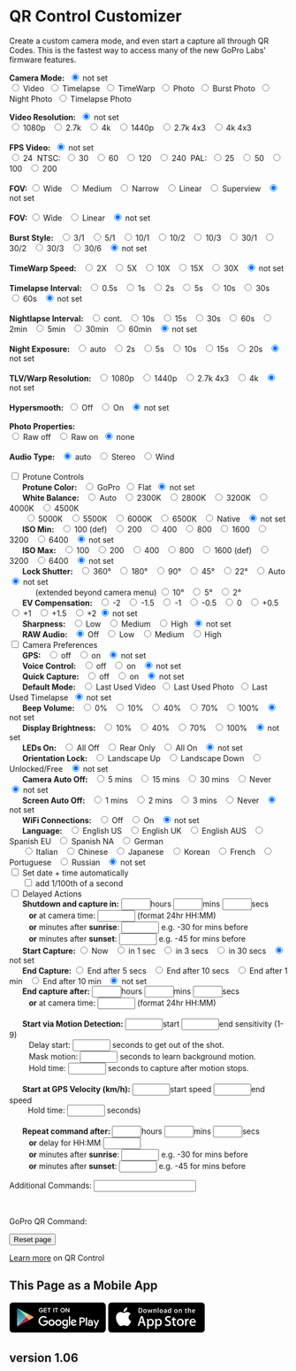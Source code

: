 <script src="../../jquery.min.js"></script>
<script src="../../qrcodeborder.js"></script>
<style>
        #qrcode{
            width: 100%;
        }
        div{
            width: 100%;
            display: inline-block;
        }
</style>

# QR Control Customizer

Create a custom camera mode, and even start a capture all through QR Codes. This is the fastest way to access many of the new GoPro Labs' firmware features.

<b>Camera Mode:</b>&nbsp;&nbsp;<input type="radio" id="m8" name="mode" value="" checked> <label for="m8">not set</label><br>
  <input type="radio" id="m1" name="mode" value="mV"> <label  for="m1">Video</label>&nbsp;
  <input type="radio" id="m2" name="mode" value="mT"> <label  for="m2">Timelapse</label>&nbsp;
  <input type="radio" id="m3" name="mode" value="mTW"> <label for="m3">TimeWarp</label>&nbsp;
  <input type="radio" id="m4" name="mode" value="mP"> <label  for="m4">Photo</label>&nbsp;
  <input type="radio" id="m5" name="mode" value="mPB"> <label for="m5">Burst Photo</label>&nbsp;
  <input type="radio" id="m6" name="mode" value="mPN"> <label for="m6">Night Photo</label>&nbsp;
  <input type="radio" id="m7" name="mode" value="mTP"> <label for="m7">Timelapse Photo</label><br>

<div id="settingsRES">
<b>Video Resolution:</b>&nbsp;&nbsp;<input type="radio" id="r7" name="res" value="" checked> <label for="r7">not set</label><br>
  <input type="radio" id="r1" name="res" value="r1080"> <label for="r1">1080p </label>&nbsp;
  <input type="radio" id="r2" name="res" value="r27"  > <label for="r2">2.7k  </label>&nbsp;
  <input type="radio" id="r3" name="res" value="r4"   > <label for="r3">4k </label>&nbsp;
  <input type="radio" id="r4" name="res" value="r1440"> <label for="r4">1440p </label>&nbsp;
  <input type="radio" id="r5" name="res" value="r27T" > <label for="r5">2.7k 4x3 </label>&nbsp;
  <input type="radio" id="r6" name="res" value="r4T"  > <label for="r6">4k 4x3 </label><br><br>
</div>

<div id="settingsFPS">
<b>FPS Video:</b>&nbsp;&nbsp;<input type="radio" id="p10" name="fps" value="" checked> <label for="p10">not set</label><br>
  <input type="radio" id="p1" name="fps" value="p24" > <label for="p1">24 </label>&nbsp;NTSC:&nbsp;
  <input type="radio" id="p2" name="fps" value="p30" > <label for="p2">30 </label>&nbsp;
  <input type="radio" id="p3" name="fps" value="p60" > <label for="p3">60 </label>&nbsp;
  <input type="radio" id="p4" name="fps" value="p120"> <label for="p4">120 </label>&nbsp;
  <input type="radio" id="p5" name="fps" value="p240"> <label for="p5">240 </label>&nbsp;PAL:&nbsp;
  <input type="radio" id="p6" name="fps" value="p25"> <label for="p6">25 </label>&nbsp;
  <input type="radio" id="p7" name="fps" value="p50"> <label for="p7">50 </label>&nbsp;
  <input type="radio" id="p8" name="fps" value="p100"> <label for="p8">100 </label>&nbsp;
  <input type="radio" id="p9" name="fps" value="p200"> <label for="p9">200 </label>&nbsp;<br><br>
</div>

<div id="settingsFOV">
<b>FOV:</b>
  <input type="radio" id="f1" name="fov" value="fW"> <label for="f1">Wide </label>&nbsp;
  <input type="radio" id="f2" name="fov" value="fM"> <label for="f2">Medium </label>&nbsp;
  <input type="radio" id="f3" name="fov" value="fN"> <label for="f3">Narrow </label>&nbsp;
  <input type="radio" id="f4" name="fov" value="fL"> <label for="f4">Linear </label>&nbsp;
  <input type="radio" id="f5" name="fov" value="fS"> <label for="f5">Superview </label>&nbsp;
  <input type="radio" id="f6" name="fov" value="" checked> <label for="f6">not set</label><br><br>
 </div>
 
 
<div id="settingsTLVFOV">
<b>FOV:</b>
  <input type="radio" id="tlvf1" name="tlvfov" value="fW"> <label for="tlvf1">Wide </label>&nbsp;
  <input type="radio" id="tlvf2" name="tlvfov" value="fL"> <label for="tlvf2">Linear </label>&nbsp;
  <input type="radio" id="tlvf3" name="tlvfov" value="" checked> <label for="tlvf3">not set</label><br><br>
 </div>

<div id="settingsBurst">
<b>Burst Style:</b>&nbsp;&nbsp;
  <input type="radio" id="b1" name="burst" value="b3N1"> <label  for="b1">3/1 </label>&nbsp;
  <input type="radio" id="b2" name="burst" value="b5N1"> <label  for="b2">5/1 </label>&nbsp;
  <input type="radio" id="b3" name="burst" value="b10N1"> <label for="b3">10/1 </label>&nbsp;
  <input type="radio" id="b4" name="burst" value="b10N2"> <label for="b4">10/2 </label>&nbsp;
  <input type="radio" id="b5" name="burst" value="b10N3"> <label for="b5">10/3 </label>&nbsp;
  <input type="radio" id="b6" name="burst" value="b30N1"> <label for="b6">30/1 </label>&nbsp;
  <input type="radio" id="b7" name="burst" value="b30N2"> <label for="b7">30/2 </label>&nbsp;
  <input type="radio" id="b8" name="burst" value="b30N3"> <label for="b8">30/3 </label>&nbsp;
  <input type="radio" id="b9" name="burst" value="b30N6"> <label for="b9">30/6 </label>&nbsp;
  <input type="radio" id="b10" name="burst" value="" checked> <label for="b10">not set</label><br><br>
</div>

<div id="settingsTimewarp">
<b>TimeWarp Speed:</b>&nbsp;&nbsp;
  <input type="radio" id="fpswarp1"    name="fpswarp" value="p15"> <label for="fpswarp1">2X </label>&nbsp;
  <input type="radio" id="fpswarp2"    name="fpswarp" value="p6"> <label for="fpswarp2">5X </label>&nbsp;
  <input type="radio" id="fpswarp3"    name="fpswarp" value="p3"> <label for="fpswarp3">10X </label>&nbsp;
  <input type="radio" id="fpswarp4"    name="fpswarp" value="p2"> <label for="fpswarp4">15X </label>&nbsp;
  <input type="radio" id="fpswarp5"    name="fpswarp" value="p1"> <label for="fpswarp5">30X </label>&nbsp;
  <input type="radio" id="fpswarp6"    name="fpswarp" value="" checked> <label for="fpswarp6">not set</label><br><br>
</div>
 
 
<div id="settingsTimelapse">
<b>Timelapse Interval:</b>&nbsp;&nbsp;
  <input type="radio" id="fpslapse1"    name="fpslapse" value="p2"> <label for="fpslapse1">0.5s </label>&nbsp;
  <input type="radio" id="fpslapse2"    name="fpslapse" value="p1"> <label for="fpslapse2">1s </label>&nbsp;
  <input type="radio" id="fpslapse3"   name="fpslapse" value="p.2"> <label for="fpslapse3">2s </label>&nbsp;
  <input type="radio" id="fpslapse4"   name="fpslapse" value="p.5"> <label for="fpslapse4">5s </label>&nbsp;
  <input type="radio" id="fpslapse5"  name="fpslapse" value="p.10"> <label for="fpslapse5">10s </label>&nbsp;
  <input type="radio" id="fpslapse6"  name="fpslapse" value="p.30"> <label for="fpslapse6">30s </label>&nbsp;
  <input type="radio" id="fpslapse7" name="fpslapse" value="p.60"> <label for="fpslapse7">60s </label>&nbsp;
  <input type="radio" id="fpslapse8" name="fpslapse" value="" checked> <label for="fpslapse8">not set</label><br><br>
</div>
 
 
<div id="settingsNightlapse">
<b>Nightlapse Interval:</b>&nbsp;&nbsp;
  <input type="radio" id="fpsnight1" name="fpsnight" value="p"     > <label for="fpsnight1">cont. </label>&nbsp;
  <input type="radio" id="fpsnight2" name="fpsnight" value="p.10"  > <label for="fpsnight2">10s </label>&nbsp;
  <input type="radio" id="fpsnight3" name="fpsnight" value="p.15"  > <label for="fpsnight3">15s </label>&nbsp;
  <input type="radio" id="fpsnight4" name="fpsnight" value="p.30"  > <label for="fpsnight4">30s </label>&nbsp;
  <input type="radio" id="fpsnight5" name="fpsnight" value="p.60"  > <label for="fpsnight5">60s </label>&nbsp;
  <input type="radio" id="fpsnight6" name="fpsnight" value="p.120" > <label for="fpsnight6">2min </label>&nbsp;
  <input type="radio" id="fpsnight7" name="fpsnight" value="p.300" > <label for="fpsnight7">5min </label>&nbsp;
  <input type="radio" id="fpsnight8" name="fpsnight" value="p.1800"> <label for="fpsnight8">30min </label>&nbsp;
  <input type="radio" id="fpsnight9" name="fpsnight" value="p.3600"> <label for="fpsnight9">60min </label>&nbsp;
  <input type="radio" id="fpsnight10" name="fpsnight" value="" checked> <label for="fpsnight10">not set</label><br><br>
</div>

<div id="settingsNightexposure">
<b>Night Exposure:</b>&nbsp;&nbsp;
  <input type="radio" id="nightexp1" name="nightexp" value="eA" > <label for="nightexp1">auto </label>&nbsp;
  <input type="radio" id="nightexp2" name="nightexp" value="e2" > <label for="nightexp2">2s </label>&nbsp;
  <input type="radio" id="nightexp3" name="nightexp" value="e5" > <label for="nightexp3">5s </label>&nbsp;
  <input type="radio" id="nightexp4" name="nightexp" value="e10"> <label for="nightexp4">10s </label>&nbsp;
  <input type="radio" id="nightexp5" name="nightexp" value="e15"> <label for="nightexp5">15s </label>&nbsp;
  <input type="radio" id="nightexp6" name="nightexp" value="e20"> <label for="nightexp6">20s </label>&nbsp;
  <input type="radio" id="nightexp7" name="nightexp" value="" checked> <label for="nightexp7"> not set</label><br><br>
</div>

<div id="settingsRESTLV">
<b>TLV/Warp Resolution:</b>&nbsp;&nbsp;
  <input type="radio" id="rt1" name="restlv" value="r1080"> <label for="rt1">1080p </label>&nbsp;
  <input type="radio" id="rt2" name="restlv" value="r1440"> <label for="rt2">1440p </label>&nbsp;
  <input type="radio" id="rt3" name="restlv" value="r27T" > <label for="rt3">2.7k 4x3 </label>&nbsp;
  <input type="radio" id="rt4" name="restlv" value="r4"   > <label for="rt4">4k </label>&nbsp;
  <input type="radio" id="rt5" name="restlv" value="" checked> <label for="rt5">not set</label><br><br>
 </div>
 
<div id="settingsVideo">
<b>Hypersmooth:</b>&nbsp;&nbsp;<input type="radio" id="eis1" name="eis" value="e0"> <label for="eis1">Off</label>&nbsp;&nbsp;&nbsp;<input type="radio" id="eis2" name="eis" value="e1"> <label for="eis2">On</label>&nbsp;&nbsp;&nbsp;<input type="radio" id="eis3" name="eis" value="" checked> <label for="eis3">not set</label><br><br>
</div>

<div id="settingsPhotoRAW">
<b>Photo Properties:</b><br>
  <input type="radio" id="raw1" name="raw" value="rW"> <label for="raw1">Raw off </label>&nbsp;
  <input type="radio" id="raw2" name="raw" value="r"> <label for="raw2">Raw on</label>&nbsp;
  <input type="radio" id="raw3" name="raw" value="" checked> <label for="raw3"> none</label><br><br>
</div>

<div id="settingsAUDT">
<b>Audio Type:</b>&nbsp;&nbsp;
  <input type="radio" id="audt1" name="audt" value="" checked> <label for="audt1">auto </label>&nbsp;
  <input type="radio" id="audt2" name="audt" value="aS"> <label for="audt2">Stereo </label>&nbsp;
  <input type="radio" id="audt3" name="audt" value="aW"> <label for="audt3">Wind</label><br><br>
</div> 

<div id="settingsPT">
<input type="checkbox" id="pt" value="t"> <label for="pt">Protune Controls</label><br>
</div>
<div id="ptCOLOR">&nbsp;&nbsp;&nbsp;&nbsp;&nbsp;&nbsp;<b>Protune Color:</b>&nbsp;&nbsp;
  <input type="radio" id="ptc1" name="ptc" value="cG"> <label for="ptc1">GoPro</label>&nbsp;
  <input type="radio" id="ptc2" name="ptc" value="cF"> <label for="ptc2">Flat</label>&nbsp;
  <input type="radio" id="ptc3" name="ptc" value="" checked> <label for="ptc3">not set</label>
</div>
<div id="ptWBAL">&nbsp;&nbsp;&nbsp;&nbsp;&nbsp;&nbsp;<b>White Balance:</b>&nbsp;&nbsp;
  <input type="radio" id="wb1" name="wb" value="wA" checked> <label for="wb1">Auto </label>&nbsp;
  <input type="radio" id="wb2" name="wb" value="w23" > <label for="wb2">2300K </label>&nbsp;
  <input type="radio" id="wb3" name="wb" value="w28" > <label for="wb3">2800K </label>&nbsp;
  <input type="radio" id="wb4" name="wb" value="w32" > <label for="wb4">3200K </label>&nbsp;
  <input type="radio" id="wb5" name="wb" value="w40" > <label for="wb5">4000K </label>&nbsp;
  <input type="radio" id="wb6" name="wb" value="w45" > <label for="wb6">4500K </label>&nbsp;<br>&nbsp;&nbsp;&nbsp;&nbsp;&nbsp;&nbsp;
  <input type="radio" id="wb7" name="wb" value="w50" > <label for="wb7">5000K </label>&nbsp;
  <input type="radio" id="wb8" name="wb" value="w55" > <label for="wb8">5500K </label>&nbsp;
  <input type="radio" id="wb9" name="wb" value="w60"> <label for="wb9">6000K </label>&nbsp;
  <input type="radio" id="wb10" name="wb" value="w65"> <label for="wb10">6500K </label>&nbsp;
  <input type="radio" id="wb11" name="wb" value="wN" > <label for="wb11">Native </label>&nbsp;
  <input type="radio" id="wb12" name="wb" value="" checked> <label for="wb12">not set</label>
 </div>
<div id="ptIMIN">&nbsp;&nbsp;&nbsp;&nbsp;&nbsp;&nbsp;<b>ISO Min:</b>&nbsp;&nbsp;
  <input type="radio" id="isomin1" name="isomin" value="M1" > <label for="isomin1">100 (def) </label>&nbsp;
  <input type="radio" id="isomin2" name="isomin" value="M2" > <label for="isomin2">200 </label>&nbsp;
  <input type="radio" id="isomin3" name="isomin" value="M4" > <label for="isomin3">400 </label>&nbsp;
  <input type="radio" id="isomin4" name="isomin" value="M8" > <label for="isomin4">800 </label>&nbsp;
  <input type="radio" id="isomin5" name="isomin" value="M16"> <label for="isomin5">1600 </label>&nbsp;
  <input type="radio" id="isomin6" name="isomin" value="M32"> <label for="isomin6">3200 </label>&nbsp;
  <input type="radio" id="isomin7" name="isomin" value="M64"> <label for="isomin7">6400 </label>&nbsp;
  <input type="radio" id="isomin8" name="isomin" value="M1" checked> <label for="isomin7">not set</label>
 </div>
<div id="ptISO">&nbsp;&nbsp;&nbsp;&nbsp;&nbsp;&nbsp;<b>ISO Max:</b>&nbsp;&nbsp;
  <input type="radio" id="iso1" name="iso" value="i1" > <label for="iso1">100 </label>&nbsp;
  <input type="radio" id="iso2" name="iso" value="i2" > <label for="iso2">200 </label>&nbsp;
  <input type="radio" id="iso3" name="iso" value="i4" > <label for="iso3">400 </label>&nbsp;
  <input type="radio" id="iso4" name="iso" value="i8" > <label for="iso4">800 </label>&nbsp;
  <input type="radio" id="iso5" name="iso" value="i16"> <label for="iso5">1600 (def) </label>&nbsp;
  <input type="radio" id="iso6" name="iso" value="i32"> <label for="iso6">3200 </label>&nbsp;
  <input type="radio" id="iso7" name="iso" value="i64"> <label for="iso7">6400 </label>&nbsp;
  <input type="radio" id="iso8" name="iso" value="i16" checked> <label for="iso8">not set</label>
 </div>
<div id="ptSHUT">&nbsp;&nbsp;&nbsp;&nbsp;&nbsp;&nbsp;<b>Lock Shutter:</b>&nbsp;&nbsp;
  <input type="radio" id="shut1" name="shut" value="S360"> <label for="shut1">360&deg; </label>&nbsp;
  <input type="radio" id="shut2" name="shut" value="S180"> <label for="shut2">180&deg; </label>&nbsp;
  <input type="radio" id="shut3" name="shut" value="S90" > <label for="shut3">90&deg; </label>&nbsp;
  <input type="radio" id="shut4" name="shut" value="S45" > <label for="shut4">45&deg; </label>&nbsp;
  <input type="radio" id="shut5" name="shut" value="S22" > <label for="shut5">22&deg; </label>&nbsp;
  <input type="radio" id="shut6" name="shut" value="S0"  > <label for="shut6">Auto</label>
  <input type="radio" id="shut7" name="shut" value="" checked> <label for="shut7">not set</label><br>&nbsp;&nbsp;&nbsp;&nbsp;&nbsp;&nbsp;&nbsp;&nbsp;&nbsp;&nbsp;&nbsp;&nbsp;(extended beyond camera menu)
  <input type="radio" id="shut8" name="shut" value="S10" > <label for="shut8">10&deg; </label>&nbsp;
  <input type="radio" id="shut9" name="shut" value="S5" > <label for="shut9">5&deg; </label>&nbsp;
  <input type="radio" id="shut10" name="shut" value="S2" > <label for="shut10">2&deg; </label>&nbsp;
</div>
<div id="ptEV">&nbsp;&nbsp;&nbsp;&nbsp;&nbsp;&nbsp;<b>EV Compensation:</b>&nbsp;&nbsp;
  <input type="radio" id="ev1" name="ev" value="x-2"  > <label for="ev1">-2 </label>&nbsp;
  <input type="radio" id="ev2" name="ev" value="x-1.5"> <label for="ev2">-1.5 </label>&nbsp;
  <input type="radio" id="ev3" name="ev" value="x-1"  > <label for="ev3">-1 </label>&nbsp;
  <input type="radio" id="ev4" name="ev" value="x-.5" > <label for="ev4">-0.5 </label>&nbsp;
  <input type="radio" id="ev5" name="ev" value="x0"   > <label for="ev5">0 </label>&nbsp;
  <input type="radio" id="ev6" name="ev" value="x.5"  > <label for="ev6">+0.5 </label>&nbsp;
  <input type="radio" id="ev7" name="ev" value="x1"   > <label for="ev7">+1 </label>&nbsp;
  <input type="radio" id="ev8" name="ev" value="x1.5" > <label for="ev8">+1.5 </label>&nbsp;
  <input type="radio" id="ev9" name="ev" value="x2"   > <label for="ev9">+2</label>
  <input type="radio" id="ev10" name="ev" value="" checked> <label for="ev10">not set</label>
</div>
<div id="ptSHARP">&nbsp;&nbsp;&nbsp;&nbsp;&nbsp;&nbsp;<b>Sharpness:</b>&nbsp;&nbsp;
  <input type="radio" id="sharp1" name="sharp" value="sL"> <label for="sharp1">Low </label>&nbsp;
  <input type="radio" id="sharp2" name="sharp" value="sM"> <label for="sharp2">Medium </label>&nbsp;
  <input type="radio" id="sharp3" name="sharp" value="sH"> <label for="sharp3">High</label>&nbsp;
  <input type="radio" id="sharp4" name="sharp" value="" checked> <label for="sharp4">not set</label>
</div>
<div id="ptAUD">&nbsp;&nbsp;&nbsp;&nbsp;&nbsp;&nbsp;<b>RAW Audio:</b>&nbsp;&nbsp;
  <input type="radio" id="aud1" name="aud" value="" checked> <label for="aud1">Off </label>&nbsp;
  <input type="radio" id="aud2" name="aud" value="aL"> <label for="aud2">Low </label>&nbsp;
  <input type="radio" id="aud3" name="aud" value="aM"> <label for="aud3">Medium </label>&nbsp;
  <input type="radio" id="aud4" name="aud" value="aH"> <label for="aud4">High</label><br>
</div>

<div id="cameraOptions">
<input type="checkbox" id="options" value=""> <label for="options">Camera Preferences</label><br>
</div>

<div id="opGPS">&nbsp;&nbsp;&nbsp;&nbsp;&nbsp;&nbsp;<b>GPS:</b>&nbsp;&nbsp;
  <input type="radio" id="gps1" name="gps" value="g0"> <label for="gps1">off </label>&nbsp;
  <input type="radio" id="gps2" name="gps" value="g1"> <label for="gps2">on </label>&nbsp;
  <input type="radio" id="gps3" name="gps" value="" checked> <label for="gps3">not set </label>
</div>
<div id="opVC">&nbsp;&nbsp;&nbsp;&nbsp;&nbsp;&nbsp;<b>Voice Control:</b>&nbsp;&nbsp; 
  <input type="radio" id="vc1" name="vc" value="v0"> <label for="vc1">off </label>&nbsp;
  <input type="radio" id="vc2" name="vc" value="v1"> <label for="vc2">on </label>&nbsp;
  <input type="radio" id="vc3" name="vc" value="" checked> <label for="vc3">not set</label>
 </div>
<div id="opQC">&nbsp;&nbsp;&nbsp;&nbsp;&nbsp;&nbsp;<b>Quick Capture:</b>&nbsp;&nbsp;  
  <input type="radio" id="qc1" name="qc" value="q0"> <label for="qc1">off </label>&nbsp;
  <input type="radio" id="qc2" name="qc" value="q1"> <label for="qc2">on </label>&nbsp;
  <input type="radio" id="qc3" name="qc" value="" checked> <label for="qc3">not set </label>
  </div>
<div id="opDM">&nbsp;&nbsp;&nbsp;&nbsp;&nbsp;&nbsp;<b>Default Mode:</b>&nbsp;&nbsp;
  <input type="radio" id="dm1" name="dm" value="dV">  <label for="dm1">Last Used Video</label>&nbsp;
  <input type="radio" id="dm2" name="dm" value="dP">  <label for="dm2">Last Used Photo</label>&nbsp;
  <input type="radio" id="dm3" name="dm" value="dT">  <label for="dm3">Last Used Timelapse</label>&nbsp;
  <input type="radio" id="dm4" name="dm" value="" checked> <label for="dm4">not set</label>
</div>
<div id="opBV">&nbsp;&nbsp;&nbsp;&nbsp;&nbsp;&nbsp;<b>Beep Volume:</b>&nbsp;&nbsp; 
  <input type="radio" id="bv1" name="bv" value="V0"> <label for="bv1">0% </label>&nbsp;
  <input type="radio" id="bv2" name="bv" value="V1"> <label for="bv2">10% </label>&nbsp;
  <input type="radio" id="bv3" name="bv" value="V4"> <label for="bv3">40% </label>&nbsp;
  <input type="radio" id="bv4" name="bv" value="V7"> <label for="bv4">70% </label>&nbsp;
  <input type="radio" id="bv5" name="bv" value="V9"> <label for="bv5">100% </label>&nbsp;
  <input type="radio" id="bv6" name="bv" value="" checked> <label for="bv6">not set</label>
  </div>
  
<div id="opDB">&nbsp;&nbsp;&nbsp;&nbsp;&nbsp;&nbsp;<b>Display Brightness:</b>&nbsp;&nbsp;
  <input type="radio" id="db1" name="db" value="B1"> <label for="db1">10% </label>&nbsp;
  <input type="radio" id="db2" name="db" value="B4"> <label for="db2">40% </label>&nbsp;
  <input type="radio" id="db3" name="db" value="B7"> <label for="db3">70% </label>&nbsp;
  <input type="radio" id="db4" name="db" value="B9"> <label for="db4">100% </label>&nbsp;
  <input type="radio" id="db5" name="db" value="" checked> <label for="db5">not set</label>
  </div>
<div id="opLO">&nbsp;&nbsp;&nbsp;&nbsp;&nbsp;&nbsp;<b>LEDs On:</b>&nbsp;&nbsp;
  <input type="radio" id="lo1" name="lo" value="D0"> <label for="lo1">All Off </label>&nbsp;
  <input type="radio" id="lo2" name="lo" value="D2"> <label for="lo2">Rear Only </label>&nbsp;
  <input type="radio" id="lo3" name="lo" value="D4"> <label for="lo3">All On </label>&nbsp;
  <input type="radio" id="lo4" name="lo" value="" checked> <label for="lo4">not set</label>
  </div>
<div id="opOR">&nbsp;&nbsp;&nbsp;&nbsp;&nbsp;&nbsp;<b>Orientation Lock:</b>&nbsp;&nbsp; 
  <input type="radio" id="or1" name="or" value="R1"> <label for="or1">Landscape Up </label>&nbsp;
  <input type="radio" id="or2" name="or" value="R2"> <label for="or2">Landscape Down </label>&nbsp;
  <input type="radio" id="or3" name="or" value="R0"> <label for="or3">Unlocked/Free </label>&nbsp;
  <input type="radio" id="or4" name="or" value="" checked> <label for="or4">not set</label>
  </div>
<div id="opAO">&nbsp;&nbsp;&nbsp;&nbsp;&nbsp;&nbsp;<b>Camera Auto Off:</b>&nbsp;&nbsp; 
  <input type="radio" id="ao1" name="ao" value="C5"> <label for="ao1">5 mins </label>&nbsp;
  <input type="radio" id="ao2" name="ao" value="C15"> <label for="ao2">15 mins </label>&nbsp;
  <input type="radio" id="ao3" name="ao" value="C30"> <label for="ao3">30 mins </label>&nbsp;
  <input type="radio" id="ao4" name="ao" value="C"> <label for="ao4">Never </label>&nbsp;
  <input type="radio" id="ao5" name="ao" value="" checked> <label for="ao5">not set</label>
  </div>
<div id="opSO">&nbsp;&nbsp;&nbsp;&nbsp;&nbsp;&nbsp;<b>Screen Auto Off:</b>&nbsp;&nbsp;
  <input type="radio" id="so1" name="so" value="S1"> <label for="so1">1 mins </label>&nbsp;
  <input type="radio" id="so2" name="so" value="S2"> <label for="so2">2 mins </label>&nbsp;
  <input type="radio" id="so3" name="so" value="S3"> <label for="so3">3 mins </label>&nbsp;
  <input type="radio" id="so4" name="so" value="S"> <label for="so4">Never </label>&nbsp;
  <input type="radio" id="so5" name="so" value="" checked> <label for="so5">not set</label>
  </div>
<div id="opWC">&nbsp;&nbsp;&nbsp;&nbsp;&nbsp;&nbsp;<b>WiFi Connections:</b>&nbsp;&nbsp; 
  <input type="radio" id="wc1" name="wc" value="W0"> <label for="wc1">Off </label>&nbsp;
  <input type="radio" id="wc2" name="wc" value="W1"> <label for="wc2">On </label>&nbsp;
  <input type="radio" id="wc3" name="wc" value="" checked> <label for="wc3">not set</label>
  </div>
<div id="opLN">&nbsp;&nbsp;&nbsp;&nbsp;&nbsp;&nbsp;<b>Language:</b>&nbsp;&nbsp;
  <input type="radio" id="ln1" name="ln" value="L0"> <label for="ln1">English US </label>&nbsp;
  <input type="radio" id="ln2" name="ln" value="L01"> <label for="ln2">English UK </label>&nbsp;
  <input type="radio" id="ln3" name="ln" value="L02"> <label for="ln3">English AUS </label>&nbsp;
  <input type="radio" id="ln4" name="ln" value="L4"> <label for="ln4">Spanish EU </label>&nbsp;
  <input type="radio" id="ln5" name="ln" value="L41"> <label for="ln5">Spanish NA </label>&nbsp;
  <input type="radio" id="ln6" name="ln" value="L2"> <label for="ln6">German </label>&nbsp;<br>
  &nbsp;&nbsp;&nbsp;&nbsp;&nbsp;&nbsp;<input type="radio" id="ln7" name="ln" value="L3"> <label for="ln7">Italian </label>&nbsp;
  <input type="radio" id="ln8" name="ln" value="L1"> <label for="ln8">Chinese </label>&nbsp;
  <input type="radio" id="ln9" name="ln" value="L5"> <label for="ln9">Japanese </label>&nbsp;
  <input type="radio" id="ln10" name="ln" value="L7"> <label for="ln10">Korean </label>&nbsp;
  <input type="radio" id="ln11" name="ln" value="L6"> <label for="ln11">French </label>&nbsp;
  <input type="radio" id="ln12" name="ln" value="L8"> <label for="ln12">Portuguese </label>&nbsp;
  <input type="radio" id="ln13" name="ln" value="L9"> <label for="ln13">Russian </label>&nbsp;
  <input type="radio" id="ln14" name="ln" value="" checked> <label for="ln14">not set</label><br>
</div>


<div id="opDT">
<input type="checkbox" id="dt" value="oT"> <label for="dt">Set date + time automatically</label><br>
</div>

<div id="opDTS">
&nbsp;&nbsp;&nbsp;&nbsp;&nbsp;&nbsp;<input type="checkbox" id="dttimecode" value=""> <label for="dttimecode">add 1/100th of a second</label><br>
</div>

<div id="cameraActions">
<input type="checkbox" id="actions" value=""> <label for="actions">Delayed Actions</label><br>
</div>

<div id="aSD">&nbsp;&nbsp;&nbsp;&nbsp;&nbsp;&nbsp;<b>Shutdown and capture in:</b>
<input type="text" id="starthrs" value="" style="width:45px">hours <input type="text" id="startmins" value="" style="width:45px">mins <input type="text" id="startsecs" value="" style="width:45px">secs <br>
&nbsp;&nbsp;&nbsp;&nbsp;&nbsp;&nbsp;&nbsp;&nbsp;&nbsp;<b>or</b> at camera time: <input type="text" id="time" value="" style="width:60px"> (format 24hr HH:MM)<br>
&nbsp;&nbsp;&nbsp;&nbsp;&nbsp;&nbsp;&nbsp;&nbsp;&nbsp;<b>or</b> minutes after <b>sunrise</b>: <input type="text" id="risemins" value="" style="width:60px"> e.g. -30 for mins before<br>
&nbsp;&nbsp;&nbsp;&nbsp;&nbsp;&nbsp;&nbsp;&nbsp;&nbsp;<b>or</b> minutes after <b>sunset</b>: <input type="text" id="setmins" value="" style="width:60px"> e.g. -45 for mins before<br>
</div>
<div id="aS">&nbsp;&nbsp;&nbsp;&nbsp;&nbsp;&nbsp;<b>Start Capture:</b>
  <input type="radio" id="as1" name="as" value="!S"> <label for="as1">Now </label>&nbsp;
  <input type="radio" id="as2" name="as" value="!1S"> <label for="as2">in 1 sec </label>&nbsp;
  <input type="radio" id="as3" name="as" value="!3S"> <label for="as3">in 3 secs </label>&nbsp;
  <input type="radio" id="as4" name="as" value="!30S"> <label for="as4">in 30 secs </label>&nbsp;
  <input type="radio" id="as5" name="as" value="" checked> <label for="as5">not set</label>
  </div>
<div id="aE">&nbsp;&nbsp;&nbsp;&nbsp;&nbsp;&nbsp;<b>End Capture:</b>
  <input type="radio" id="ae1" name="ae" value="!5E"> <label for="ae1">End after 5 secs </label>&nbsp;
  <input type="radio" id="ae2" name="ae" value="!10E"> <label for="ae2">End after 10 secs </label>&nbsp;
  <input type="radio" id="ae3" name="ae" value="!60E"> <label for="ae3">End after 1 min </label>&nbsp;
  <input type="radio" id="ae4" name="ae" value="!600E"> <label for="ae4">End after 10 min  </label>&nbsp;
  <input type="radio" id="ae5" name="ae" value="" checked> <label for="ae5">not set</label>
</div>
<div id="aEND">&nbsp;&nbsp;&nbsp;&nbsp;&nbsp;&nbsp;<b>End capture after:</b> 
<input type="text" id="endhrs" value="" style="width:45px">hours <input type="text" id="endmins" value="" style="width:45px">mins <input type="text" id="endsecs" value="" style="width:45px">secs <br>
&nbsp;&nbsp;&nbsp;&nbsp;&nbsp;&nbsp;&nbsp;&nbsp;&nbsp;<b>or</b> at camera time: <input type="text" id="endtime" value="" style="width:60px"> (format 24hr HH:MM)<br><br>
</div>
<div id="aSM">&nbsp;&nbsp;&nbsp;&nbsp;&nbsp;&nbsp;<b>Start via Motion Detection:</b> 
<input type="text" id="mstart" value="" style="width:60px">start <input type="text" id="mend" value="" style="width:60px">end sensitivity (1-9)<br>
&nbsp;&nbsp;&nbsp;&nbsp;&nbsp;&nbsp;&nbsp;&nbsp;&nbsp;Delay start: <input type="text" id="dhold" value="" style="width:60px"> seconds to get out of the shot.<br>
&nbsp;&nbsp;&nbsp;&nbsp;&nbsp;&nbsp;&nbsp;&nbsp;&nbsp;Mask motion: <input type="text" id="mmhold" value="" style="width:60px"> seconds to learn background motion.<br>
&nbsp;&nbsp;&nbsp;&nbsp;&nbsp;&nbsp;&nbsp;&nbsp;&nbsp;Hold time: <input type="text" id="mhold" value="" style="width:60px"> seconds to capture after motion stops.<br>
<br>
</div>
<div id="aSV">&nbsp;&nbsp;&nbsp;&nbsp;&nbsp;&nbsp;<b>Start at GPS Velocity (km/h):</b> 
<input type="text" id="vstart" value="" style="width:60px">start speed <input type="text" id="vend" value="" style="width:60px">end speed <b><br>
&nbsp;&nbsp;&nbsp;&nbsp;&nbsp;&nbsp;&nbsp;&nbsp;&nbsp;</b> Hold time: <input type="text" id="vhold" value="" style="width:60px"> seconds)<br><br>
</div>
<div id="aR">&nbsp;&nbsp;&nbsp;&nbsp;&nbsp;&nbsp;<b>Repeat command after: </b> 
<input type="text" id="repeathrs" value="" style="width:45px">hours <input type="text" id="repeatmins" value="" style="width:45px">mins <input type="text" id="repeatsecs" value="" style="width:45px">secs <br>
&nbsp;&nbsp;&nbsp;&nbsp;&nbsp;&nbsp;&nbsp;&nbsp;&nbsp;<b>or</b> delay for HH:MM <input type="text" id="repeattime" value="" style="width:60px"> <br>
&nbsp;&nbsp;&nbsp;&nbsp;&nbsp;&nbsp;&nbsp;&nbsp;&nbsp;<b>or</b> minutes after <b>sunrise</b>: <input type="text" id="repeatrisemins" value="" style="width:60px"> e.g. -30 for mins before<br>
&nbsp;&nbsp;&nbsp;&nbsp;&nbsp;&nbsp;&nbsp;&nbsp;&nbsp;<b>or</b> minutes after <b>sunset</b>: <input type="text" id="repeatsetmins" value="" style="width:60px"> e.g. -45 for mins before<br> 
</div>

Additional Commands: <input type="text" id="addcmd" value="">

<div id="qrcode"></div>

GoPro QR Command: <b id="txt"></b>

<button onclick="myReloadFunction()">Reset page</button>

[Learn more](..) on QR Control

## This Page as a Mobile App

[![google play](../google-play-823.png)](https://play.google.com/store/apps/details?id=com.miscdata.qrcontrol)
[![apple app store](../apple-store-823.png)](https://apps.apple.com/us/app/gopro-app/id1518134202)

## version 1.06

<script>
var lastcmd = "";
var lasttimecmd = "xxxxxxxxx";
var changed = false;
var ms = 0;
var lastms = 0;
var timechecked = false;
var once = true;
var even = 0;
var qrcode;
var i;

function makeQR() {	
	if(once === true)
	{
		qrcode = new QRCode(document.getElementById("qrcode"), 
		{
			text : "QR Control\nReady",
			width : 400,
			height : 400,
			correctLevel : QRCode.CorrectLevel.M
		});
	}
	once = false;
}

function startTime() {	
    var today;
    var yy;
    var mm;
    var dd;
    var h;
    var m;
    var s;
	var timecodefps = 30;
	var cmd = "";
	var timenotchecked;
		
	dset("settingsRES", false);
	dset("settingsFPS", false);
	dset("settingsFOV", false);
	dset("settingsTLVFOV", false);
	dset("settingsRESTLV", false);
	dset("settingsVideo", false);
	dset("settingsPhotoRAW", false);
	dset("settingsPT", false);
	dset("settingsBurst", false);
	dset("settingsTimewarp", false);
	dset("settingsTimelapse", false);
	dset("settingsNightlapse", false);
	dset("settingsNightexposure", false);
	dset("settingsAUDT",false);
	
	dset("ptCOLOR", false);
	dset("ptWBAL", false);
	dset("ptISO",false);
	dset("ptIMIN",false);
	dset("ptSHUT",false);
	dset("ptIMIN",false);
	dset("ptEV",false);
	dset("ptSHARP",false);
	dset("ptAUD",false);
		
	dset("opGPS", false);
	dset("opVC", false);
	dset("opQC", false);
	dset("opDM", false);
	dset("opBV", false);
	dset("opDB", false);
	dset("opLO", false);
	dset("opOR", false);
	dset("opAO", false);
	dset("opSO", false);
	dset("opWC", false);
	dset("opLN", false);
	
	dset("aS", false);
	dset("aE", false);
	dset("aSD", false);
	dset("aEND", false);
	dset("aSM", false);
	dset("aSV", false);
	dset("aR", false);
	
	var checkedmode = 0;
	var x;
	
	for (i = 1; i < 8; i++) { 
		var mode = "m"+i;
		x = document.getElementById(mode).checked;
		if( x === true)
			checkedmode = i;
	}
	
	switch(checkedmode)
	{
		default:
		case 1: //Video		
		dset("settingsRES", true);
		dset("settingsFPS", true);
		dset("settingsFOV", true);
		dset("settingsVideo", true);
		dset("settingsPT", true);
		dset("settingsAUDT",true);
		break;
		
		case 2: //Timelapse Video
		dset("settingsTimelapse", true);		
		dset("settingsRESTLV", true);
		dset("settingsTLVFOV", true);
		dset("settingsPT", true);
		break;
		
		case 3: //TimeWarp Video
		dset("settingsTimewarp", true);		
		dset("settingsRESTLV", true);
		dset("settingsTLVFOV", true);
		dset("settingsPT", true);
		break;		
	
		case 4: //Photo
		dset("settingsPT", true);
		dset("settingsTLVFOV", true);
		dset("settingsPhotoRAW", true);
		break;
		
		case 5: //Burst
		dset("settingsBurst", true);
		dset("settingsPT", true);
		dset("settingsTLVFOV", true);
		dset("settingsPhotoRAW", true);
		break;
		
		case 6: //Night
		dset("settingsNightexposure", true);
		dset("settingsPT", true);
		dset("settingsTLVFOV", true);
		dset("settingsPhotoRAW", true);
		break;
		
		case 7: //TLP
		dset("settingsTimelapse", true);	
		dset("settingsPT", true);
		dset("settingsTLVFOV", true);
		dset("settingsPhotoRAW", true);
		break;
		
		case 8: //NL Video
		dset("settingsNightlapse", true);	
		dset("settingsNightexposure", true);	
		dset("settingsRESTLV", true);
		dset("settingsPT", true);
		dset("settingsTLVFOV", true);
		break;
	}
		
	if(document.getElementById("pt") !== null)
	{
		if(document.getElementById("pt").checked === true)
		{
			dset("ptCOLOR", true);
			dset("ptWBAL", true);
			dset("ptISO",true);
			dset("ptIMIN",true);

			if(document.getElementById('iso8').checked === true)
			{
				dset("ptSHUT",false);
				dset("ptEV",true);
			}
			else
			{
				dset("ptSHUT",true);

				if(document.getElementById('shut7').checked === true || document.getElementById('shut6').checked === true) 
				{  // not shutter lock
					dset("ptEV",true);
				}
			}
			
			if(checkedmode == 1) //Video
			{
				dset("ptAUD",true);
			}
				
			dset("ptSHARP",true);
			dset("ptAUD",true);
		}
	}
	
	if(document.getElementById("options") !== null)
	{
		if(document.getElementById("options").checked === true)
		{			
			dset("opGPS", true);
			dset("opVC", true);
			dset("opQC", true);
			dset("opDM", true);
			dset("opBV", true);
			dset("opDB", true);
			dset("opLO", true);
			dset("opOR", true);
			dset("opAO", true);
			dset("opSO", true);
			dset("opWC", true);
			dset("opLN", true);
		}
	}
	
	if(document.getElementById("actions") !== null)
	{
		if(document.getElementById("actions").checked === true)
		{
			dset("aSD", true);
			dset("aEND", true);
			dset("aSM", true);
			dset("aSV", true);
			dset("aR", true);
		}
	}
	
	
	cmd = dcmd(cmd,"m");  // set mode
	
	switch(checkedmode)
	{
		case 2: //TLV
		case 7: //TLP
			cmd = dcmd(cmd,"fpslapse");
			break;
		case 3: //TWarp
			cmd = dcmd(cmd,"fpswarp");
			break;
		case 5: //Burst 
			cmd = dcmd(cmd,"b");
			break;	
		case 6: //Night
			cmd = dcmd(cmd,"nightexp");
			break;
		case 8: //NLV	
			cmd = dcmd(cmd,"fpsnight");
			cmd = dcmd(cmd,"nightexp");
			break;
	}
	
	if(checkedmode == 2 || checkedmode == 3 || checkedmode == 8) // TLV/TWarp Res/NLV
		cmd = dcmd(cmd, "rt");
	else
		cmd = dcmd(cmd,"r"); //RES
		
	cmd = dcmd(cmd,"p"); //fps
	
	if(checkedmode > 1) // not video		
		cmd = dcmd(cmd,"tlvf"); //fov
	else
		cmd = dcmd(cmd,"f"); //fov
	
	cmd = dcmd(cmd,"pt"); //protune
	cmd = dcmd(cmd,"eis"); //eis
	cmd = dcmd(cmd,"all"); //auto low light	
	cmd = dcmd(cmd,"audt"); //audio control
	
	if(checkedmode >= 4 && checkedmode != 8) //RAW
		cmd = dcmd(cmd,"raw"); //raw photo control
		
	if(document.getElementById("p1") !== null)
	{
		x = document.getElementById("p1").checked;
		if( x === true)
			timecodefps = 24;
	}
	if(document.getElementById("p2") !== null)
	{
		x = document.getElementById("p2").checked;
		if( x === true)
			timecodefps = 30;
	}
	if(document.getElementById("p3") !== null)
	{
		x = document.getElementById("p3").checked;
		if( x === true)
			timecodefps = 60;
	}
	if(document.getElementById("p6") !== null)
	{
		x = document.getElementById("p6").checked;
		if( x === true)
			timecodefps = 25;
	}
	if(document.getElementById("p7") !== null)
	{
		x = document.getElementById("p7").checked;
		if( x === true)
			timecodefps = 50;
	}
		
	if(document.getElementById("pt") !== null)
	{
		if(document.getElementById("pt").checked === true)
		{
			cmd = dcmd(cmd,"ptc"); //color
			cmd = dcmd(cmd,"wb"); //wb

			if(document.getElementById('iso8').checked === false || document.getElementById('isomin8').checked === false)
			{
				cmd = dcmd(cmd,"iso"); //iso
				
				if(document.getElementById('shut7').checked === false)
					cmd = dcmd(cmd,"shut"); //shutter angle
				else
					cmd = dcmd(cmd,"isomin");//
			}
				
			cmd = dcmd(cmd,"ev"); //ev
			cmd = dcmd(cmd,"sharp"); //sharp
			cmd = dcmd(cmd,"aud"); //audio control
			cmd = dcmd(cmd,"bit"); //bitrate control
		}
	}
	
	
	if(document.getElementById("options") !== null)
	{
		if(document.getElementById("options").checked === true)
		{
			var opt = ""; 
			var addO = "o";
			cmd = dcmd(cmd,"gps");
			cmd = dcmd(cmd,"vc");
			cmd = dcmd(cmd,"qc");
			cmd = dcmd(cmd,"dm");
			
			opt = dcmd(addO, "bv"); if(opt != "o") { cmd = cmd + opt; addO = ""; }
			opt = dcmd(addO, "db"); if(opt != "o") { cmd = cmd + opt; addO = ""; }
			opt = dcmd(addO, "lo"); if(opt != "o") { cmd = cmd + opt; addO = ""; }
			opt = dcmd(addO, "or"); if(opt != "o") { cmd = cmd + opt; addO = ""; }
			opt = dcmd(addO, "ao"); if(opt != "o") { cmd = cmd + opt; addO = ""; }
			opt = dcmd(addO, "so"); if(opt != "o") { cmd = cmd + opt; addO = ""; }
			opt = dcmd(addO, "wc"); if(opt != "o") { cmd = cmd + opt; addO = ""; }
			opt = dcmd(addO, "ln"); if(opt != "o") { cmd = cmd + opt; addO = ""; }
		}
	}
	
	
	if(document.getElementById("actions") !== null)
	{
		if(document.getElementById("actions").checked === true)
		{			
			
		}
		else
		{
			dset("opDT", true);
		}
	}
	
	var dt = document.getElementById("dt").checked;
	
	today = new Date();
	
	if(cmd != lastcmd)
	{
		ms = today.getTime();
		changed = true;
		lastcmd = cmd;
	}
	
	if(dt === true)
	{
		dset("opDTS", true);
	
		var frms;
		var secs = true;//document.getElementById("dtsec").checked;
		var timecode = document.getElementById("dttimecode").checked;
		
		yy = today.getFullYear() - 2000;
		mm = today.getMonth() + 1;
		dd = today.getDate();
		h = today.getHours();
		m = today.getMinutes();
		s = today.getSeconds();
		ms = today.getMilliseconds();
		
		
		frms = (h * 3600 + m * 60 + s) * timecodefps + Math.floor((timecodefps * ms) / 1000);
		
		yy = checkTime(yy);
		mm = checkTime(mm);
		dd = checkTime(dd);
		h = checkTime(h);
		m = checkTime(m);
		s = checkTime(s);
		ms = Math.floor(ms / 10); // hundredths
		ms = checkTime(ms);
	
		//var curr = today.getTime();
		
		cmd = cmd + "oT" + yy + mm + dd + h + m;
		if(secs || timecode)
		{
			cmd = cmd + s;
			if(timecode)
			{			
				cmd = cmd + "." + ms;
			}
		}
	
		timechecked = true; 
	}
	else
	{
		dset("opDTS", false);
		if(timechecked === true)
		{
			ms = today.getTime();
			changed = true;
		}
		timenotchecked = false; 
	}
	
	
	var actions = document.getElementById("actions").checked;
 	if(actions === true)
	{
		var S_added = 0;
		var SM_added = 0;
		var SK_added = 0;
		if(document.getElementById("starthrs") !== null && document.getElementById("startmins") !== null && document.getElementById("time") !== null)
		{
			var newcmd = "";
			var secs = 0;
			var starttime = document.getElementById("time").value;
			secs = Number(3600 * document.getElementById("starthrs").value) + Number(60 * document.getElementById("startmins").value) + Number(document.getElementById("startsecs").value);
			var risemins = 60 * document.getElementById("risemins").value;
			var setmins = 60 * document.getElementById("setmins").value;
			if(setmins !== 0)
			{
				newcmd = "!s" + setmins + "N" + cmd + "!S";
				cmd = newcmd;
				S_added = 1;
			}
			else if(risemins !== 0)
			{
				newcmd = "!r" + risemins + "N" + cmd + "!S";
				cmd = newcmd;
				S_added = 1;
			}
			else if(secs > 0)
			{
				if(secs < 20)
				{
					newcmd = cmd + "!" + secs + "S";
					cmd = newcmd;
					S_added = 1;
				}
				else
				{
					newcmd = "!" + secs + "N" + cmd + "!S";
					cmd = newcmd;
					S_added = 1;
				}
			}
			else if(starttime.length == 5)
			{
				newcmd = "!" + starttime + "N" + cmd + "!S";
				cmd = newcmd;
				S_added = 1;
			}
		}
		
		if(document.getElementById("mstart") !== null)
		{
			var mstart = document.getElementById("mstart").value;
			if(mstart > 0)
			{
				if(S_added)	
				{
					cmd = cmd + "M" + mstart;
					SM_added = 1;
				}
				else
				{
					cmd = cmd + "!SM" + mstart;
					SM_added = 1;
				}			
			}
			
			if(document.getElementById("mend") !== null)
			{
				var mend = document.getElementById("mend").value;
				if(mend > 0 && SM_added)
				{
					cmd = cmd + "-" + mend;
				}
			}
			
			if(document.getElementById("dhold") !== null)
			{
				var dhold = document.getElementById("dhold").value;
				if(dhold > 0 && SM_added)
				{
					cmd = cmd + "D" + dhold;
				}
			}
			if(document.getElementById("mmhold") !== null)
			{
				var mmhold = document.getElementById("mmhold").value;
				if(mmhold > 0 && SM_added)
				{
					cmd = cmd + "M" + mmhold;
				}
			}
			if(document.getElementById("mhold") !== null)
			{
				var mhold = document.getElementById("mhold").value;
				if(mhold > 0 && SM_added)
				{
					cmd = cmd + "H" + mhold;
				}
			}
		}
		
		
		if(document.getElementById("vstart") !== null)
		{
			var vstart = document.getElementById("vstart").value;
			if(vstart > 0)
			{
				if(S_added)	
				{
					cmd = cmd + "K" + vstart;
					SK_added = 1;
				}
				else
				{
					cmd = cmd + "!SK" + vstart;
					SK_added = 1;
				}			
			}
			
			if(document.getElementById("vend") !== null)
			{
				var vend = document.getElementById("vend").value;
				if(vend > 0 && SK_added)
				{
					cmd = cmd + "-" + vend;
				}
			}
			if(document.getElementById("vhold") !== null)
			{
				var vhold = document.getElementById("vhold").value;
				if(vhold > 0 && SK_added)
				{
					cmd = cmd + "H" + vhold;
				}
			}
		}
		
		
		
		if(document.getElementById("endhrs") !== null && document.getElementById("endmins") !== null && document.getElementById("endsecs") !== null && document.getElementById("time") !== null)
		{
			var secs = 0;
			var endtime = document.getElementById("endtime").value;
			//var endrisemins = 60 * document.getElementById("endrisemins").value;
			//var endsetmins = 60 * document.getElementById("endsetmins").value;
			secs = Number(60 * 60 * document.getElementById("endhrs").value) + Number(60 * document.getElementById("endmins").value) + Number(document.getElementById("endsecs").value);
			/*if(endsetmins != 0)
			{
				cmd = cmd + "!s" + endsetmins + "E";
			}
			else if(endrisemins != 0)
			{
				cmd = cmd + "!r" + endrisemins + "E";
			}
			else*/ 
			if(secs > 0)
			{
				cmd = cmd + "!" + secs + "E";
			}
			else if(endtime.length == 5)
			{
				cmd = cmd + "!" + endtime + "E";
			}
		}
		
		
		if(document.getElementById("repeathrs") !== null && document.getElementById("repeatmins") !== null && document.getElementById("repeatsecs") !== null && document.getElementById("time") !== null)
		{
			var secs = 0;
			var repeattime = document.getElementById("repeattime").value;
			var repeatrisemins = 60 * document.getElementById("repeatrisemins").value;
			var repeatsetmins = 60 * document.getElementById("repeatsetmins").value;
			secs = Number(60 * 60 * document.getElementById("repeathrs").value) + Number(60 * document.getElementById("repeatmins").value) + Number(document.getElementById("repeatsecs").value);
			if(repeatsetmins !== 0)
			{
				cmd = cmd + "!s" + repeatsetmins + "R";
			}
			else if(repeatrisemins !== 0)
			{
				cmd = cmd + "!r" + repeatrisemins + "R";
			}
			else if(secs > 0)
			{
				cmd = cmd + "!" + secs + "R";
			}
			else if(repeattime.length == 5)
			{
				cmd = cmd + "!" + repeattime + "R";
			}
		}
	}
	
	if(document.getElementById("addcmd") !== null)
	{
		cmd = cmd + document.getElementById("addcmd").value;
	}
	
	
	if(cmd != lasttimecmd)
	{
		changed = true;
		lasttimecmd = cmd;
	}

	
	
	var delay = 200;
	
	if(changed === true)
	{	
		
		if(cmd === "") cmd = "\"QR Control\nReady\"";

		makeQR();
		
		even ++;
		{
			qrcode.clear(); 
			qrcode.makeCode(cmd);
		}
		
		document.getElementById('txt').innerHTML = cmd;		
		
		lastms = today.getTime();
		changed = false;
		
		delay = 10;
		//console.log(cmd);
	}
	
	var t = setTimeout(startTime, delay);
}
function checkTime(i) {
    if (i < 10) {i = "0" + i;}  // add zero in front of numbers < 10
    return i;
}

function dset(label, on) {
		var settings = document.getElementById(label);
		if(on === true)
		{
			if (settings.style.display === 'none') 
				settings.style.display = 'block';
		}
		else
		{
			settings.style.display = 'none';
		}
}


function dcmd(cmd, id) {
    var x;
	if(document.getElementById(id) !== null)
	{
		x = document.getElementById(id).checked;
		if( x === true)
			cmd = cmd + document.getElementById(id).value;
	}
	else
	{
		for (i = 1; i < 15; i++) { 
			var newid = id+i;
			if(document.getElementById(newid) !== null)
			{
				x = document.getElementById(newid).checked;
				if( x === true)
					cmd = cmd + document.getElementById(newid).value;
			}
		}
	}
	return cmd;
}


function myReloadFunction() {
    location.reload();
}


makeQR();
startTime();

</script>
